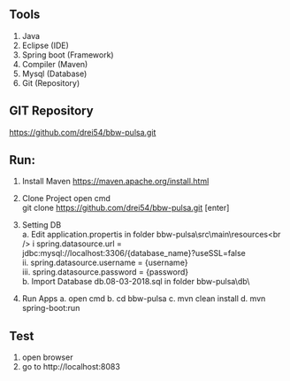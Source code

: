 Tools
-----------------------------
1. Java 
2. Eclipse (IDE)
3. Spring boot (Framework)
4. Compiler (Maven)
5. Mysql (Database)
6. Git (Repository)

GIT Repository
----------------------------
https://github.com/drei54/bbw-pulsa.git

Run:
-----------------------------
1. Install Maven
	https://maven.apache.org/install.html
2. Clone Project
	open cmd <br />
	git clone https://github.com/drei54/bbw-pulsa.git [enter]
3. Setting DB<br />
	a. Edit application.propertis in folder bbw-pulsa\src\main\resources\<br />
		i spring.datasource.url = jdbc:mysql://localhost:3306/{database_name}?useSSL=false<br />
		ii. spring.datasource.username = {username}<br />
		iii. spring.datasource.password = {password}<br />
	b. Import Database db.08-03-2018.sql in folder bbw-pulsa\db\

4. Run Apps
	a. open cmd
	b. cd bbw-pulsa
	c. mvn clean install
	d. mvn spring-boot:run

Test
---------------------------
1. open browser
2. go to http://localhost:8083
